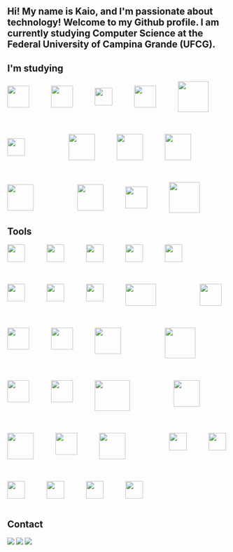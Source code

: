 ## Hi! My name is Kaio, and I'm passionate about technology! Welcome to my Github profile. I am currently studying Computer Science at the Federal University of Campina Grande (UFCG).

## I'm studying
<div style="display: flex; flex-wrap: wrap; gap: 50px; align-items: center;">
  <img src="https://cdn.jsdelivr.net/gh/devicons/devicon/icons/html5/html5-plain-wordmark.svg" height="50" width="auto"/>
  <img src="https://cdn.jsdelivr.net/gh/devicons/devicon/icons/css3/css3-original-wordmark.svg" height="50" width="auto"/>
  <img src="https://cdn.jsdelivr.net/gh/devicons/devicon/icons/javascript/javascript-original.svg" height="40" width="auto"/>
  <img src="https://cdn.jsdelivr.net/gh/devicons/devicon/icons/react/react-original-wordmark.svg" height="50" width="auto"/>
  <img src="https://cdn.jsdelivr.net/gh/devicons/devicon/icons/nextjs/nextjs-original-wordmark.svg" height="70" width="auto"/>
  <img src="https://cdn.jsdelivr.net/gh/devicons/devicon/icons/typescript/typescript-original.svg" height="40" width="auto"/>
  <br>
  <img src="https://cdn.jsdelivr.net/gh/devicons/devicon/icons/java/java-original-wordmark.svg" height="60" width="auto"/>
  <img src="https://cdn.jsdelivr.net/gh/devicons/devicon/icons/spring/spring-original-wordmark.svg" height="60" width="auto"/>
  <img src="https://cdn.jsdelivr.net/gh/devicons/devicon/icons/nestjs/nestjs-original-wordmark.svg" height="60" width="auto"/>
  <img src="https://cdn.jsdelivr.net/gh/devicons/devicon/icons/nodejs/nodejs-original-wordmark.svg" height="60" width="auto"/>
  <br>
  <img src="https://cdn.jsdelivr.net/gh/devicons/devicon/icons/python/python-original-wordmark.svg" height="60" width="auto"/>
  <img src="https://cdn.jsdelivr.net/gh/devicons/devicon/icons/django/django-plain.svg" height="50" width="auto"/>
  <img src="https://cdn.jsdelivr.net/gh/devicons/devicon/icons/flask/flask-original-wordmark.svg" height="70" width="70"/>
</div>

## Tools
<div style="display: flex; flex-wrap: wrap; gap: 50px;">
  <img src="https://cdn.jsdelivr.net/gh/devicons/devicon/icons/visualstudio/visualstudio-original.svg" width="40" height="40"/>
  <img src="https://cdn.jsdelivr.net/gh/devicons/devicon/icons/eclipse/eclipse-original.svg" width="40" height="40"/>
  <img src="https://cdn.jsdelivr.net/gh/devicons/devicon/icons/intellij/intellij-original.svg" width="40" height="40"/>
  <img src="https://cdn.jsdelivr.net/gh/devicons/devicon/icons/pycharm/pycharm-original.svg" width="40" height="40"/>
  <img src="https://cdn.jsdelivr.net/gh/devicons/devicon/icons/vim/vim-plain.svg" width="40" height="40"/>
  <br>
  <img src="https://cdn.jsdelivr.net/gh/devicons/devicon/icons/git/git-original.svg" width="40" height="40"/>
  <img src="https://cdn.jsdelivr.net/gh/devicons/devicon/icons/postman/postman-original.svg" width="40" height="40"/>
  <img src="https://cdn.jsdelivr.net/gh/devicons/devicon/icons/insomnia/insomnia-original.svg" width="40" height="40"/>
  <img src="https://cdn.jsdelivr.net/gh/devicons/devicon@latest/icons/expo/expo-original-wordmark.svg" width="70" height="50"/>
  <br>
  <img src="https://cdn.jsdelivr.net/gh/devicons/devicon/icons/postgresql/postgresql-plain-wordmark.svg" width="50" height="50"/>
  <img src="https://cdn.jsdelivr.net/gh/devicons/devicon/icons/mysql/mysql-plain-wordmark.svg" width="50" height="50"/>
  <img src="https://cdn.jsdelivr.net/gh/devicons/devicon/icons/mongodb/mongodb-plain-wordmark.svg" width="50" height="50"/>
  <img src="https://cdn.jsdelivr.net/gh/devicons/devicon@latest/icons/sqlite/sqlite-original-wordmark.svg" width="60" height="60"/>
  <br>
  <img src="https://cdn.jsdelivr.net/gh/devicons/devicon/icons/numpy/numpy-original-wordmark.svg" width="70" height="70"/>
  <img src="https://cdn.jsdelivr.net/gh/devicons/devicon@latest/icons/pandas/pandas-original-wordmark.svg" width="50" height="50"/>
  <img src="https://cdn.jsdelivr.net/gh/devicons/devicon/icons/matplotlib/matplotlib-plain.svg" width="50" height="50"/>
  <img src="https://cdn.jsdelivr.net/gh/devicons/devicon/icons/tensorflow/tensorflow-original-wordmark.svg" width="80" height="70"/>
  <br>
  <img src="https://cdn.jsdelivr.net/gh/devicons/devicon@latest/icons/opencv/opencv-original-wordmark.svg" width="60" height="60"/>
  <img src="https://cdn.jsdelivr.net/gh/devicons/devicon@latest/icons/scikitlearn/scikitlearn-original.svg" width="60" height="60"/>
  <img src="https://cdn.jsdelivr.net/gh/devicons/devicon@latest/icons/streamlit/streamlit-plain-wordmark.svg" width="50" height="50"/>
  <img src="https://cdn.jsdelivr.net/gh/devicons/devicon@latest/icons/pytorch/pytorch-plain-wordmark.svg" width="60" height="60"/>
  <br>
  <img src="https://cdn.jsdelivr.net/gh/devicons/devicon/icons/poetry/poetry-original.svg" width="40" height="40"/>
  <img src="https://cdn.jsdelivr.net/gh/devicons/devicon@latest/icons/pypi/pypi-original-wordmark.svg" width="40" height="40"/>
  <img src="https://cdn.jsdelivr.net/gh/devicons/devicon@latest/icons/jupyter/jupyter-original-wordmark.svg" width="40" height="40"/>
  <img src="https://cdn.jsdelivr.net/gh/devicons/devicon/icons/googlecolab/googlecolab-original.svg" width="40" height="40"/>
  <img src="https://cdn.jsdelivr.net/gh/devicons/devicon/icons/npm/npm-original.svg" width="40" height="40"/>
  <img src="https://cdn.jsdelivr.net/gh/devicons/devicon/icons/powershell/powershell-original.svg" width="40" height="40"/>
</div>
<br>

## Contact
<div> 
  <a href = "mailto:kaiovitor0707@gmail.com"><img src="https://img.shields.io/badge/-Gmail-%23333?style=for-the-badge&logo=gmail&logoColor=white" target="_blank"></a>
  <a href="https://www.linkedin.com/in/kaio-vitor-programador" target="_blank"><img src="https://img.shields.io/badge/-LinkedIn-%230077B5?style=for-the-badge&logo=linkedin&logoColor=white" target="_blank"></a> 
   <a href="https://portf-lio-orcin.vercel.app" target="_blank"><img src="https://img.shields.io/badge/website-000000?style=for-the-badge&logo=About.me&logoColor=white" target="_blank"></a> 
</div>








